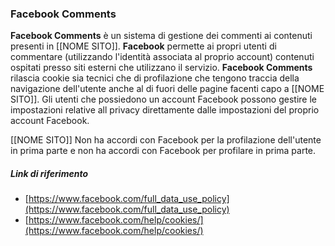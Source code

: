 ### Facebook Comments
**Facebook Comments** è un sistema di gestione dei commenti ai contenuti presenti in [[NOME SITO]].
**Facebook** permette ai propri utenti di commentare (utilizzando l'identità associata al proprio account) 
contenuti ospitati presso siti esterni che utilizzano il servizio. 
**Facebook Comments** rilascia cookie sia tecnici che di profilazione che tengono traccia della navigazione dell'utente 
anche al di fuori delle pagine facenti capo a [[NOME SITO]]. 
Gli utenti che possiedono un account Facebook possono gestire le impostazioni relative all privacy direttamente 
dalle impostazioni del proprio account Facebook.

[[NOME SITO]] Non ha accordi con Facebook per la profilazione dell'utente in prima parte e non ha accordi con Facebook per profilare in prima parte.

##### Link di riferimento
* [https://www.facebook.com/full_data_use_policy](https://www.facebook.com/full_data_use_policy)
* [https://www.facebook.com/help/cookies/](https://www.facebook.com/help/cookies/)
